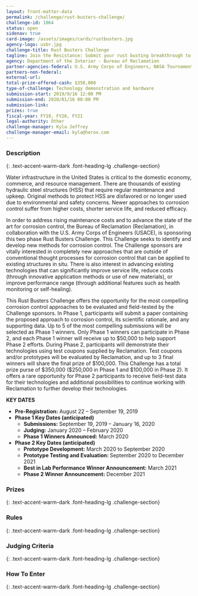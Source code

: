 ```yaml
---
layout: front-matter-data
permalink: /challenge/rust-busters-challenge/
challenge-id: 1064
status: open
sidenav: true
card-image: /assets/images/cards/rustbusters.jpg
agency-logo: usbr.jpg
challenge-title: Rust Busters Challenge
tagline: Join the Resistance: Submit your rust busting breakthrough to extend the life of water infrastructure in the United States.
agency: Department of the Interior - Bureau of Reclamation
partner-agencies-federal: U.S. Army Corps of Engineers, NASA Tournament Labs
partners-non-federal: 
external-url:
total-prize-offered-cash: $350,000
type-of-challenge: Technology demonstration and hardware
submission-start: 2019/9/16 12:00 PM
submission-end: 2020/01/16 08:00 PM 
submission-link:  
prizes: true
fiscal-year: FY19, FY20, FY21
legal-authority: Other
challenge-manager: Kyla Jeffrey
challenge-manager-email: kyla@herox.com
---
```




<!-- Description start -->
### Description
{: .text-accent-warm-dark .font-heading-lg .challenge-section}

<p>Water infrastructure in the United States is critical to the domestic economy, commerce, and resource management. There are thousands of existing hydraulic steel structures (HSS) that require regular maintenance and upkeep. Original methods to protect HSS are disfavored or no longer used due to environmental and safety concerns. Newer approaches to corrosion control suffer from higher costs, shorter service life, and reduced efficacy.</p>
<p>In order to address rising maintenance costs and to advance the state of the art for corrosion control, the Bureau of Reclamation (Reclamation), in collaboration with the U.S. Army Corps of Engineers (USACE), is sponsoring this two phase Rust Busters Challenge. This Challenge seeks to identify and develop new methods for corrosion control. The Challenge sponsors are vitally interested in completely new approaches that are outside of conventional thought processes for corrosion control that can be applied to existing structures in situ. There is also interest in advancing existing technologies that can significantly improve service life, reduce costs (through innovative application methods or use of new materials), or improve performance range (through additional features such as health monitoring or self-healing).</p>
<p>This Rust Busters Challenge offers the opportunity for the most compelling corrosion control approaches to be evaluated and field-tested by the Challenge sponsors. In Phase 1, participants will submit a paper containing the proposed approach to corrosion control, its scientific rationale, and any supporting data. Up to 5 of the most compelling submissions will be selected as Phase 1 winners. Only Phase 1 winners can participate in Phase 2, and each Phase 1 winner will receive up to $50,000 to help support Phase 2 efforts. During Phase 2, participants will demonstrate their technologies using test coupons supplied by Reclamation. Test coupons and/or prototypes will be evaluated by Reclamation, and up to 3 final winners will share the final prize of $100,000. This Challenge has a total prize purse of $350,000 ($250,000 in Phase 1 and $100,000 in Phase 2). It offers a rare opportunity for Phase 2 participants to receive field-test data for their technologies and additional possibilities to continue working with Reclamation to further develop their technologies.</p>
<p><strong>KEY DATES</strong></p>
<ul>
<li><strong>Pre-Registration:</strong> August 22 &ndash; September 19, 2019</li>
<li><strong>Phase 1 Key Dates (anticipated)</strong>
<ul>
<li><strong>Submissions:</strong> September 19, 2019 &ndash; January 16, 2020</li>
<li><strong>Judging:</strong> January 2020 &ndash; February 2020</li>
<li><strong>Phase 1 Winners Announced:</strong> March 2020</li>
</ul>
</li>
<li><strong>Phase 2 Key Dates (anticipated)</strong>
<ul>
<li><strong>Prototype Development:</strong> March 2020 to September 2020</li>
<li><strong>Prototype Testing and Evaluation: </strong>September 2020 to December 2021</li>
<li><strong>Best in Lab Performance Winner Announcement:</strong> March 2021</li>
<li><strong>Phase 2 Winner Announcement:</strong> December 2021</li>
</ul>
</li>
</ul>

<!-- Prizes start -->
### Prizes
{: .text-accent-warm-dark .font-heading-lg .challenge-section}


<!-- Rules start -->
### Rules 
{: .text-accent-warm-dark .font-heading-lg .challenge-section}


<!-- Judging start -->
### Judging Criteria
{: .text-accent-warm-dark .font-heading-lg .challenge-section}


<!--  How To Enter start -->
### How To Enter
{: .text-accent-warm-dark .font-heading-lg .challenge-section}
